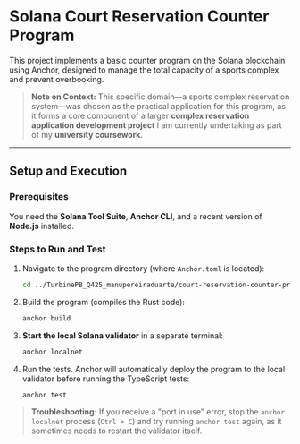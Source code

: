 # Solana Court Reservation Counter Program

This project implements a basic counter program on the Solana blockchain using Anchor, designed to manage the total capacity of a sports complex and prevent overbooking.

> **Note on Context:** This specific domain—a sports complex reservation system—was chosen as the practical application for this program, as it forms a core component of a larger **complex reservation application development project** I am currently undertaking as part of my **university coursework**.

---

## Setup and Execution

### Prerequisites

You need the **Solana Tool Suite**, **Anchor CLI**, and a recent version of **Node.js** installed.

### Steps to Run and Test

1.  Navigate to the program directory (where `Anchor.toml` is located):
    ```bash
    cd ../TurbinePB_Q425_manupereiraduarte/court-reservation-counter-program/court-reservations
    ```

2.  Build the program (compiles the Rust code):
    ```bash
    anchor build
    ```

3.  **Start the local Solana validator** in a separate terminal:
    ```bash
    anchor localnet
    ```

4.  Run the tests. Anchor will automatically deploy the program to the local validator before running the TypeScript tests:
    ```bash
    anchor test
    ```

> **Troubleshooting:** If you receive a "port in use" error, stop the `anchor localnet` process (`Ctrl + C`) and try running `anchor test` again, as it sometimes needs to restart the validator itself.